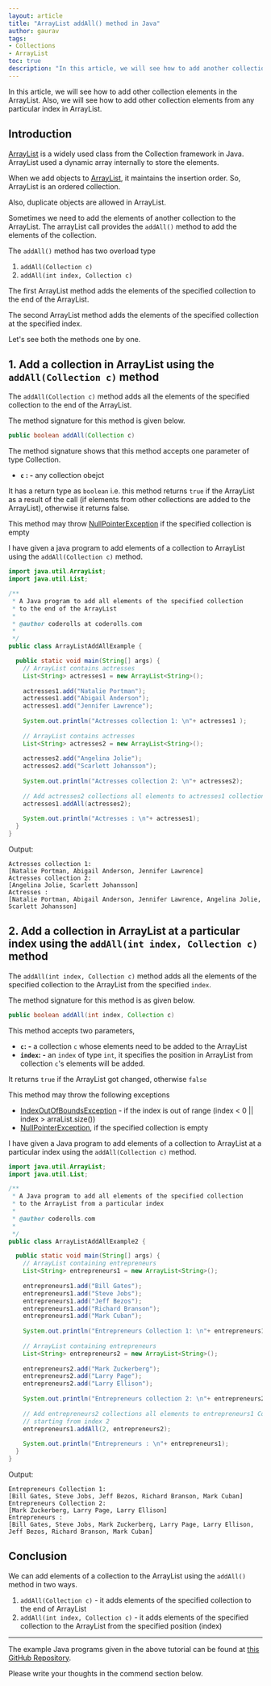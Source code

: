 ```yaml
---
layout: article
title: "ArrayList addAll() method in Java"
author: gaurav
tags: 
- Collections
- ArrayList
toc: true
description: "In this article, we will see how to add another collection element in the ArrayList. Also, we will see how to add another collection element from any particular index in ArrayList."
---
```

In this article, we will see how to add other collection elements in the ArrayList. Also, we will see how to add other collection elements from any particular index in ArrayList.

## Introduction

 [ArrayList](https://coderolls.com/arraylist-in-java/) is a widely used class from the Collection framework in Java. ArrayList used a dynamic array internally to store the elements.

When we add objects to [ArrayList](https://coderolls.com/arraylist-in-java/), it maintains the insertion order. So, ArrayList is an ordered collection.

Also, duplicate objects are allowed in ArrayList.

Sometimes we need to add the elements of another collection to the ArrayList. The arrayList call provides the `addAll()` method to add the elements of the collection.

The `addAll()` method has two overload type 
1. `addAll(Collection c)`
2. `addAll(int index, Collection c)`

The first ArrayList method adds the elements of the specified collection to the end of the ArrayList.

The second ArrayList method adds the elements of the specified collection at the specified index.

Let's see both the methods one by one.

## 1. Add a collection in ArrayList using the `addAll(Collection c)` method

The `addAll(Collection c)` method adds all the elements of the specified collection to the end of the ArrayList.

The method signature for this method is given below.
```java
public boolean addAll(Collection c)
```
The method signature shows that this method accepts one parameter of type Collection.

- **`c` : -** any collection obejct

It has a return type as `boolean` i.e. this method returns `true` if the ArrayList as a result of the call (if elements from other collections are added to the ArrayList), otherwise it returns false.

This method may throw [NullPointerException](https://docs.oracle.com/javase/8/docs/api/java/lang/NullPointerException.html "class in java.lang") if the specified collection is empty

I have given a java program to add elements of a collection to ArrayList using the `addAll(Collection c)` method.

```java
import java.util.ArrayList;
import java.util.List;

/**
 * A Java program to add all elements of the specified collection
 * to the end of the ArrayList
 * 
 * @author coderolls at coderolls.com
 *
 */
public class ArrayListAddAllExample {

  public static void main(String[] args) {
    // ArrayList contains actresses
    List<String> actresses1 = new ArrayList<String>();
    
    actresses1.add("Natalie Portman");
    actresses1.add("Abigail Anderson");
    actresses1.add("Jennifer Lawrence");
    
    System.out.println("Actresses collection 1: \n"+ actresses1 );
    
    // ArrayList contains actresses
    List<String> actresses2 = new ArrayList<String>();  
    
    actresses2.add("Angelina Jolie");
    actresses2.add("Scarlett Johansson");
    
    System.out.println("Actresses collection 2: \n"+ actresses2);
    
    // Add actresses2 collections all elements to actresses1 collection using addAll()method
    actresses1.addAll(actresses2);
    
    System.out.println("Actresses : \n"+ actresses1);
  }
}
```
Output:
```
Actresses collection 1: 
[Natalie Portman, Abigail Anderson, Jennifer Lawrence]
Actresses collection 2: 
[Angelina Jolie, Scarlett Johansson]
Actresses : 
[Natalie Portman, Abigail Anderson, Jennifer Lawrence, Angelina Jolie, Scarlett Johansson]
```

## 2. Add a collection in ArrayList at a particular index using the `addAll(int index, Collection c)` method

The `addAll(int index, Collection c)` method adds all the elements of the specified collection to the ArrayList from the specified `index`.

The method signature for this method is as given below.
```java
public boolean addAll(int index, Collection c)
```

This method accepts two parameters, 
- **`c`: -**  a collection `c`  whose elements need to be added to the ArrayList
- **`index`: -** an `index` of type  `int`, it specifies the position in ArrayList from collection `c`'s elements will be added.

It returns `true` if the ArrayList got changed, otherwise `false`

This method may throw the following exceptions
- [IndexOutOfBoundsException](https://docs.oracle.com/javase/8/docs/api/java/lang/IndexOutOfBoundsException.html "class in java.lang")  - if the index is out of range (index < 0 || index > arraList.size())
-  [NullPointerException](https://docs.oracle.com/javase/8/docs/api/java/lang/NullPointerException.html "class in java.lang"), if the specified collection is empty

I have given a Java program to add elements of a collection to ArrayList at a particular index using the `addAll(Collection c)` method.
```java
import java.util.ArrayList;
import java.util.List;

/**
 * A Java program to add all elements of the specified collection
 * to the ArrayList from a particular index 
 * 
 * @author coderolls.com
 *
 */
public class ArrayListAddAllExample2 {

  public static void main(String[] args) {
    // ArrayList containing entrepreneurs
    List<String> entrepreneurs1 = new ArrayList<String>();
    
    entrepreneurs1.add("Bill Gates");
    entrepreneurs1.add("Steve Jobs");
    entrepreneurs1.add("Jeff Bezos");
    entrepreneurs1.add("Richard Branson");
    entrepreneurs1.add("Mark Cuban");
    
    System.out.println("Entrepreneurs Collection 1: \n"+ entrepreneurs1 );
    
    // ArrayList containing entrepreneurs
    List<String> entrepreneurs2 = new ArrayList<String>();
    
    entrepreneurs2.add("Mark Zuckerberg");
    entrepreneurs2.add("Larry Page");
    entrepreneurs2.add("Larry Ellison");
    
    System.out.println("Entrepreneurs collection 2: \n"+ entrepreneurs2);
    
    // Add entrepreneurs2 collections all elements to entrepreneurs1 Collection
    // starting from index 2
    entrepreneurs1.addAll(2, entrepreneurs2);
    
    System.out.println("Entrepreneurs : \n"+ entrepreneurs1);
  }
}
```
Output:
```
Entrepreneurs Collection 1: 
[Bill Gates, Steve Jobs, Jeff Bezos, Richard Branson, Mark Cuban]
Entrepreneurs Collection 2: 
[Mark Zuckerberg, Larry Page, Larry Ellison]
Entrepreneurs : 
[Bill Gates, Steve Jobs, Mark Zuckerberg, Larry Page, Larry Ellison, Jeff Bezos, Richard Branson, Mark Cuban]
```

## Conclusion

We can add elements of a collection to the ArrayList using the `addAll()` method in two ways.

1. `addAll(Collection c)` - it adds elements of the specified collection to the end of ArrayList
2. `addAll(int index, Collection c)` - it adds elements of the specified collection to the ArrayList from the specified position (index)

---

The example Java programs given in the above tutorial can be found at [this GitHub Repository](https://github.com/coderolls/blogpost-coding-examples/tree/main/collections/arraylist/arraylist-addall-method-in-java).

Please write your thoughts in the commend section below.



